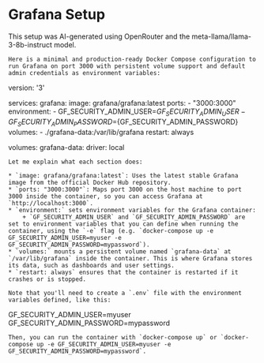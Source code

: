 # Grafana Setup

This setup was AI-generated using OpenRouter and the meta-llama/llama-3-8b-instruct model.

```
Here is a minimal and production-ready Docker Compose configuration to run Grafana on port 3000 with persistent volume support and default admin credentials as environment variables:
```
version: '3'

services:
  grafana:
    image: grafana/grafana:latest
    ports:
      - "3000:3000"
    environment:
      - GF_SECURITY_ADMIN_USER=${GF_SECURITY_ADMIN_USER}
      - GF_SECURITY_ADMIN_PASSWORD=${GF_SECURITY_ADMIN_PASSWORD}
    volumes:
      - ./grafana-data:/var/lib/grafana
    restart: always

volumes:
  grafana-data:
    driver: local
```
Let me explain what each section does:

* `image: grafana/grafana:latest`: Uses the latest stable Grafana image from the official Docker Hub repository.
* `ports: "3000:3000"`: Maps port 3000 on the host machine to port 3000 inside the container, so you can access Grafana at `http://localhost:3000`.
* `environment:` sets environment variables for the Grafana container:
	+ `GF_SECURITY_ADMIN_USER` and `GF_SECURITY_ADMIN_PASSWORD` are set to environment variables that you can define when running the container, using the `-e` flag (e.g. `docker-compose up -e GF_SECURITY_ADMIN_USER=myuser -e GF_SECURITY_ADMIN_PASSWORD=mypassword`).
* `volumes:` mounts a persistent volume named `grafana-data` at `/var/lib/grafana` inside the container. This is where Grafana stores its data, such as dashboards and user settings.
* `restart: always` ensures that the container is restarted if it crashes or is stopped.

Note that you'll need to create a `.env` file with the environment variables defined, like this:
```
GF_SECURITY_ADMIN_USER=myuser
GF_SECURITY_ADMIN_PASSWORD=mypassword
```
Then, you can run the container with `docker-compose up` or `docker-compose up -e GF_SECURITY_ADMIN_USER=myuser -e GF_SECURITY_ADMIN_PASSWORD=mypassword`.
```
